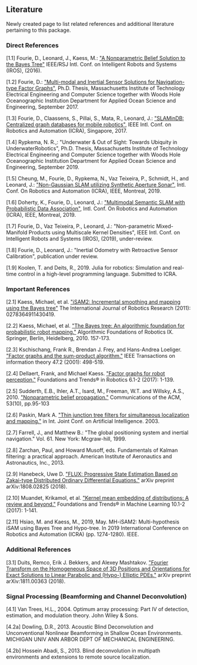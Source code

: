 ## Literature

Newly created page to list related references and additional literature pertaining to this package.

### Direct References

[1.1]  Fourie, D., Leonard, J., Kaess, M.: ["A Nonparametric Belief Solution to the Bayes Tree"](http://www.ri.cmu.edu/pub_files/2016/10/Fourie16iros.pdf) IEEE/RSJ Intl. Conf. on Intelligent Robots and Systems (IROS), (2016).

[1.2]  Fourie, D.: ["Multi-modal and Inertial Sensor Solutions for Navigation-type Factor   Graphs"](https://darchive.mblwhoilibrary.org/bitstream/handle/1912/9305/Fourie_thesis.pdf?sequence=1), Ph.D. Thesis, Massachusetts Institute of Technology Electrical Engineering and Computer Science together with Woods Hole Oceanographic Institution Department for Applied Ocean Science and Engineering, September 2017.

[1.3]  Fourie, D., Claassens, S., Pillai, S., Mata, R., Leonard, J.: ["SLAMinDB: Centralized graph databases for mobile robotics"](http://people.csail.mit.edu/spillai/projects/cloud-graphs/2017-icra-cloudgraphs.pdf), IEEE Intl. Conf. on Robotics and Automation (ICRA), Singapore, 2017.

[1.4]  Rypkema, N. R.,: "Underwater \& Out of Sight: Towards Ubiquity in UnderwaterRobotics", Ph.D. Thesis, Massachusetts Institute of Technology Electrical Engineering and Computer Science together with Woods Hole Oceanographic Institution Department for Applied Ocean Science and Engineering, September 2019.

[1.5]  Cheung, M., Fourie, D., Rypkema, N., Vaz Teixeira, P., Schmidt, H., and Leonard, J.: ["Non-Gaussian SLAM utilizing Synthetic Aperture Sonar"](https://marinerobotics.mit.edu/sites/default/files/cheung_icra2019.pdf), Intl. Conf. On Robotics and Automation (ICRA), IEEE, Montreal, 2019.

[1.6]  Doherty, K., Fourie, D., Leonard, J.: ["Multimodal Semantic SLAM with Probabilistic Data Association"](https://marinerobotics.mit.edu/sites/default/files/doherty_icra2019_revised.pdf), Intl. Conf. On Robotics and Automation (ICRA), IEEE, Montreal, 2019.

[1.7]  Fourie, D., Vaz Teixeira, P., Leonard, J.: "Non-parametric Mixed-Manifold Products using Multiscale Kernel Densities", IEEE Intl. Conf. on Intelligent Robots and Systems (IROS), (2019), under-review.

[1.8]  Fourie, D., Leonard, J.: "Inertial Odometry with Retroactive Sensor Calibration", publication under review.

[1.9]  Koolen, T. and Deits, R., 2019. Julia for robotics: Simulation and real-time control in a high-level programming language. Submitted to ICRA.

### Important References

[2.1]  Kaess, Michael, et al. ["iSAM2: Incremental smoothing and mapping using the Bayes tree"](http://journals.sagepub.com/doi/abs/10.1177/0278364911430419) The International Journal of Robotics Research (2011): 0278364911430419.

[2.2]  Kaess, Michael, et al. ["The Bayes tree: An algorithmic foundation for probabilistic robot mapping."](https://smartech.gatech.edu/bitstream/handle/1853/38459/Kaess10wafr.pdf?sequence=1&isAllowed=y) Algorithmic Foundations of Robotics IX. Springer, Berlin, Heidelberg, 2010. 157-173.

[2.3]  Kschischang, Frank R., Brendan J. Frey, and Hans-Andrea Loeliger. ["Factor graphs and the sum-product algorithm."](http://www.cs.utoronto.ca/~radford/csc2506/factor.pdf) IEEE Transactions on information theory 47.2 (2001): 498-519.

[2.4]  Dellaert, Frank, and Michael Kaess. ["Factor graphs for robot perception."](https://www.nowpublishers.com/article/DownloadSummary/ROB-043) Foundations and Trends® in Robotics 6.1-2 (2017): 1-139.

[2.5]  Sudderth, E.B., Ihler, A.T., Isard, M., Freeman, W.T. and Willsky, A.S., 2010. ["Nonparametric belief propagation."](https://www.microsoft.com/en-us/research/wp-content/uploads/2010/10/p95-sudderth.pdf) Communications of the ACM, 53(10), pp.95-103

[2.6] Paskin, Mark A. ["Thin junction tree filters for simultaneous localization and mapping."](http://citeseerx.ist.psu.edu/viewdoc/download?doi=10.1.1.15.7602&rep=rep1&type=pdf) in Int. Joint Conf. on Artificial Intelligence. 2003.

[2.7]  Farrell, J., and Matthew B.: "The global positioning system and inertial navigation." Vol. 61. New York: Mcgraw-hill, 1999.

[2.8]  Zarchan, Paul, and Howard Musoff, eds. Fundamentals of Kalman filtering: a practical approach. American Institute of Aeronautics and Astronautics, Inc., 2013.

[2.9]  Hanebeck, Uwe D. ["FLUX: Progressive State Estimation Based on Zakai-type Distributed Ordinary Differential Equations."](https://arxiv.org/pdf/1808.02825) arXiv preprint arXiv:1808.02825 (2018).

[2.10]  Muandet, Krikamol, et al. ["Kernel mean embedding of distributions: A review and beyond."](https://www.nowpublishers.com/article/DownloadSummary/MAL-060) Foundations and Trends® in Machine Learning 10.1-2 (2017): 1-141.

[2.11]  Hsiao, M. and Kaess, M., 2019, May. MH-iSAM2: Multi-hypothesis iSAM using Bayes Tree and Hypo-tree. In 2019 International Conference on Robotics and Automation (ICRA) (pp. 1274-1280). IEEE.

### Additional References

[3.1]  Duits, Remco, Erik J. Bekkers, and Alexey Mashtakov. ["Fourier Transform on the Homogeneous Space of 3D Positions and Orientations for Exact Solutions to Linear Parabolic and (Hypo-) Elliptic PDEs."](https://www.preprints.org/manuscript/201811.0027/download/final_file) arXiv preprint arXiv:1811.00363 (2018).

### Signal Processing (Beamforming and Channel Deconvolution)

[4.1]  Van Trees, H.L., 2004. Optimum array processing: Part IV of detection, estimation, and modulation theory. John Wiley & Sons.

[4.2a]  Dowling, D.R., 2013. Acoustic Blind Deconvolution and Unconventional Nonlinear Beamforming in Shallow Ocean Environments. MICHIGAN UNIV ANN ARBOR DEPT OF MECHANICAL ENGINEERING.

[4.2b]  Hossein Abadi, S., 2013. Blind deconvolution in multipath environments and extensions to remote source localization.
